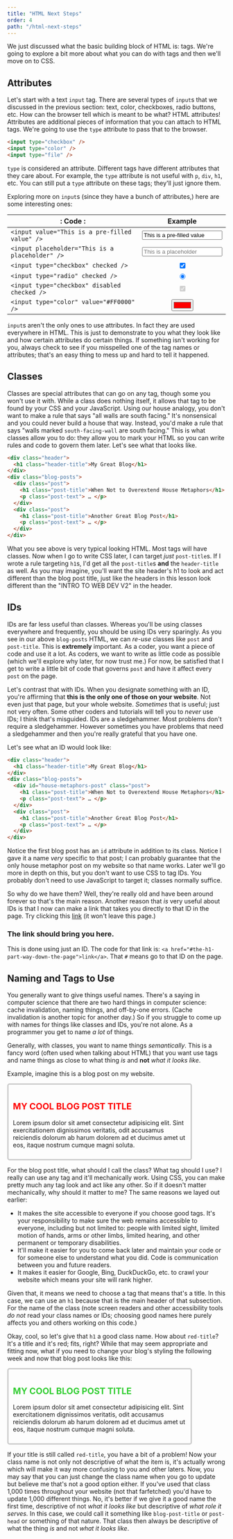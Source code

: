 ```yaml
---
title: "HTML Next Steps"
order: 4
path: "/html-next-steps"
---
```


We just discussed what the basic building block of HTML is: tags. We're going to explore a bit more about what you can do with tags and then we'll move on to CSS.

## Attributes

Let's start with a text `input` tag. There are several types of `input`s that we discussed in the previous section: text, color, checkboxes, radio buttons, etc. How can the browser tell which is meant to be what? HTML attributes! Attributes are additional pieces of information that you can attach to HTML tags. We're going to use the `type` attribute to pass that to the browser.

```html
<input type="checkbox" />
<input type="color" />
<input type="file" />
```

`type` is considered an attribute. Different tags have different attributes that they care about. For example, the `type` attribute is not useful with `p`, `div`, `h1`, etc. You can still put a `type` attribute on these tags; they'll just ignore them.

Exploring more on `input`s (since they have a bunch of attributes,) here are some interesting ones:

| : Code :                                        |                    Example                    |
| ----------------------------------------------- | :-------------------------------------------: |
| `<input value="This is a pre-filled value" />`  | <input value="This is a pre-filled value" />  |
| `<input placeholder="This is a placeholder" />` | <input placeholder="This is a placeholder" /> |
| `<input type="checkbox" checked />`             |       <input type="checkbox" checked />       |
| `<input type="radio" checked />`                |        <input type="radio" checked />         |
| `<input type="checkbox" disabled checked />`    |  <input type="checkbox" disabled checked />   |
| `<input type="color" value="#FF0000" />`        |    <input type="color" value="#FF0000" />     |

`input`s aren't the only ones to use attributes. In fact they are used everywhere in HTML. This is just to demonstrate to you what they look like and how certain attributes do certain things. If something isn't working for you, always check to see if you misspelled one of the tag names or attributes; that's an easy thing to mess up and hard to tell it happened.

## Classes

Classes are special attributes that can go on any tag, though some you won't use it with. While a class does nothing itself, it allows that tag to be found by your CSS and your JavaScript. Using our house analogy, you don't want to make a rule that says "all walls are south facing." It's nonsensical and you could never build a house that way. Instead, you'd make a rule that says "walls marked `south-facing-wall` are south facing." This is what classes allow you to do: they allow you to mark your HTML so you can write rules and code to govern them later. Let's see what that looks like.

```html
<div class="header">
  <h1 class="header-title">My Great Blog</h1>
</div>
<div class="blog-posts">
  <div class="post">
    <h1 class="post-title">When Not to Overextend House Metaphors</h1>
    <p class="post-text"> … </p>
  </div>
  <div class="post">
    <h1 class="post-title">Another Great Blog Post</h1>
    <p class="post-text"> … </p>
  </div>
</div>
```

What you see above is very typical looking HTML. Most tags will have classes. Now when I go to write CSS later, I can target _just_ `post-title`s. If I wrote a rule targeting `h1`s, I'd get all the `post-title`s **and** the `header-title` as well. As you may imagine, you'll want the site header's h1 to look and act different than the blog post title, just like the headers in this lesson look different than the "INTRO TO WEB DEV V2" in the header.

## IDs

IDs are far less useful than classes. Whereas you'll be using classes everywhere and frequently, you should be using IDs very sparingly. As you see in our above `blog-posts` HTML, we can _re-use_ classes like `post` and `post-title`. This is **extremely** important. As a coder, you want a piece of code and use it a lot. As coders, we want to write as little code as possible (which we'll explore why later, for now trust me.) For now, be satisfied that I get to write a little bit of code that governs `post` and have it affect every `post` on the page.

Let's contrast that with IDs. When you designate something with an ID, you're affirming that **this is the only one of those on your website**. Not even just that page, but your whole website. _Sometimes_ that is useful; just not very often. Some other coders and tutorials will tell you to _never_ use IDs; I think that's misguided. IDs are a sledgehammer. Most problems don't require a sledgehammer. However sometimes you have problems that need a sledgehammer and then you're really grateful that you have one.

Let's see what an ID would look like:

```html
<div class="header">
  <h1 class="header-title">My Great Blog</h1>
</div>
<div class="blog-posts">
  <div id="house-metaphors-post" class="post">
    <h1 class="post-title">When Not to Overextend House Metaphors</h1>
    <p class="post-text"> … </p>
  </div>
  <div class="post">
    <h1 class="post-title">Another Great Blog Post</h1>
    <p class="post-text"> … </p>
  </div>
</div>
```

Notice the first blog post has an `id` attribute in addition to its class. Notice I gave it a name _very_ specific to that post; I can probably guarantee that the only house metaphor post on my website so that name works. Later we'll go more in depth on this, but you don't want to use CSS to tag IDs. You probably don't need to use JavaScript to target it; classes normally suffice.

So why do we have them? Well, they're really old and have been around forever so that's the main reason. Another reason that _is_ very useful about IDs is that I now can make a link that takes you directly to that ID in the page. Try clicking this [link](#the-h1-part-way-down-the-page) (it won't leave this page.)

<h3 id="the-h1-part-way-down-the-page">The link should bring you here.</h3>

This is done using just an ID. The code for that link is: `<a href="#the-h1-part-way-down-the-page">link</a>`. That `#` means go to that ID on the page.

## Naming and Tags to Use

You generally want to give things useful names. There's a saying in computer science that there are two hard things in computer science: cache invalidation, naming things, and off-by-one errors. (Cache invalidation is another topic for another day.) So if you struggle to come up with names for things like classes and IDs, you're not alone. As a programmer you get to name _a lot_ of things.

Generally, with classes, you want to name things _semantically_. This is a fancy word (often used when talking about HTML) that you want use tags and name things as close to what thing _is_ and **not** _what it looks like_.

Example, imagine this is a blog post on my website.

<style>
  .post-title {
    color: red;
    font-size: 20px;
  }
  .post-title.green {
    color: limegreen;
  }
  .post-text {
    font-size: 14px;
  }
  .post {
    border: 3px solid #ccc;
    border-radius: 5px;
    max-width: 400px;
    padding: 10px;
  }
</style>

<article class="post">
  <h1 class="post-title">MY COOL BLOG POST TITLE</h1>
  <p class="post-text">Lorem ipsum dolor sit amet consectetur adipisicing elit. Sint exercitationem dignissimos veritatis, odit accusamus reiciendis dolorum ab harum dolorem ad et ducimus amet ut eos, itaque nostrum cumque magni soluta.</p>
</article>

For the blog post title, what should I call the class? What tag should I use? I really can use any tag and it'll mechanically work. Using CSS, you can make pretty much any tag look and act like any other. So if it doesn't matter mechanically, why should it matter to me? The same reasons we layed out earlier:

* It makes the site accessible to everyone if you choose good tags. It's your responsibility to make sure the web remains accessible to everyone, including but not limited to: people with limited sight, limited motion of hands, arms or other limbs, limited hearing, and other permanent or temporary disabilities.
* It'll make it easier for you to come back later and maintain your code or for someone else to understand what you did. Code is communication between you and future readers.
* It makes it easier for Google, Bing, DuckDuckGo, etc. to crawl your website which means your site will rank higher.

Given that, it means we need to choose a tag that means that's a title. In this case, we can use an `h1` because that is the main header of that subsection. For the name of the class (note screen readers and other accessibility tools _do not_ read your class names or IDs; choosing good names here purely affects you and others working on this code.)

Okay, cool, so let's give that `h1` a good class name. How about `red-title`? It's a title and it's red; fits, right? While that may seem appropriate and fitting now, what if you need to change your blog's styling the following week and now that blog post looks like this:

<article class="post">
  <h1 class="post-title green">MY COOL BLOG POST TITLE</h1>
  <p class="post-text">Lorem ipsum dolor sit amet consectetur adipisicing elit. Sint exercitationem dignissimos veritatis, odit accusamus reiciendis dolorum ab harum dolorem ad et ducimus amet ut eos, itaque nostrum cumque magni soluta.</p>
</article>

If your title is still called `red-title`, you have a bit of a problem! Now your class name is not only not descriptive of what the item is, it's actually wrong which will make it way more confusing to you and other laters. Now, you may say that you can just change the class name when you go to update but believe me that's not a good option either. If you've used that class 1,000 times throughout your website (not that farfetched) you'd have to update 1,000 different things. No, it's better if we give it a good name the first time, descriptive of not _what it looks like_ but descriptive of _what role it serves._ In this case, we could call it something like `blog-post-title` or `post-head` or something of that nature. That class then always be descriptive of what the thing _is_ and not _what it looks like_.
